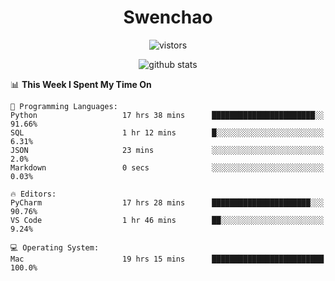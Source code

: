 <h1 align="center">Swenchao</h3>

<p align="center">
  <img src="https://visitor-badge.glitch.me/badge?page_id=Swenchao" alt="vistors" />
</p>

<p align="center">
  <img src="https://github-readme-stats.vercel.app/api?username=Swenchao&count_private=true&show_icons=true&theme=vue-dark&hide_title=true" alt="github stats" />
</p>

<!--START_SECTION:waka-->
📊 **This Week I Spent My Time On** 

```text
💬 Programming Languages: 
Python                   17 hrs 38 mins      ███████████████████████░░   91.66% 
SQL                      1 hr 12 mins        █░░░░░░░░░░░░░░░░░░░░░░░░   6.31% 
JSON                     23 mins             ░░░░░░░░░░░░░░░░░░░░░░░░░   2.0% 
Markdown                 0 secs              ░░░░░░░░░░░░░░░░░░░░░░░░░   0.03%

🔥 Editors: 
PyCharm                  17 hrs 28 mins      ██████████████████████░░░   90.76% 
VS Code                  1 hr 46 mins        ██░░░░░░░░░░░░░░░░░░░░░░░   9.24%

💻 Operating System: 
Mac                      19 hrs 15 mins      █████████████████████████   100.0%

```


<!--END_SECTION:waka-->

